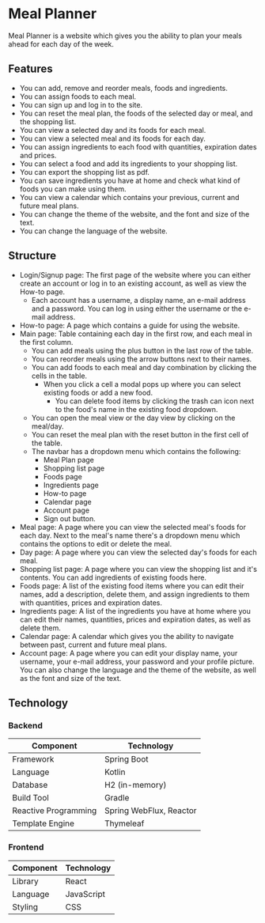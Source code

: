 # Meal Planner
Meal Planner is a website which  gives you the ability to plan your meals ahead for each day of the week.

## Features
- You can add, remove and reorder meals, foods and ingredients.
- You can assign foods to each meal.
- You can sign up and log in to the site.
- You can reset the meal plan, the foods of the selected day or meal, and the shopping list.
- You can view a selected day and its foods for each meal.
- You can view a selected meal and its foods for each day.
- You can assign ingredients to each food with quantities, expiration dates and prices.
- You can select a food and add its ingredients to your shopping list.
- You can export the shopping list as pdf.
- You can save ingredients you have at home and check what kind of foods you can make using them.
- You can view a calendar which contains your previous, current and future meal plans.
- You can change the theme of the website, and the font and size of the text.
- You can change the language of the website.

## Structure
- Login/Signup page: The first page of the website where you can either create an account or log in to an existing account, as well as view the How-to page.
  - Each account has a username, a display name, an e-mail address and a password. You can log in using either the username or the e-mail address.
- How-to page: A page which contains a guide for using the website.
- Main page: Table containing each day in the first row, and each meal in the first column.
  - You can add meals using the plus button in the last row of the table.
  - You can reorder meals using the arrow buttons next to their names.
  - You can add foods to each meal and day combination by clicking the cells in the table.
    - When you click a cell a modal pops up where you can select existing foods or add a new food.
      - You can delete food items by clicking the trash can icon next to the food's name in the existing food dropdown.
  - You can open the meal view or the day view by clicking on the meal/day.
  - You can reset the meal plan with the reset button in the first cell of the table.
  - The navbar has a dropdown menu which contains the following:
    - Meal Plan page
    - Shopping list page
    - Foods page
    - Ingredients page
    - How-to page
    - Calendar page
    - Account page
    - Sign out button.
- Meal page: A page where you can view the selected meal's foods for each day. Next to the meal's name there's a dropdown menu which contains the options to edit or delete the meal.
- Day page: A page where you can view the selected day's foods for each meal.
- Shopping list page: A page where you can view the shopping list and it's contents. You can add ingredients of existing foods here.
- Foods page: A list of the existing food items where you can edit their names, add a description, delete them, and assign ingredients to them with quantities, prices and expiration dates.
- Ingredients page: A list of the ingredients you have at home where you can edit their names, quantities, prices and expiration dates, as well as delete them.
- Calendar page: A calendar which gives you the ability to navigate between past, current and future meal plans.
- Account page: A page where you can edit your display name, your username, your e-mail address, your password and your profile picture. You can also change the language and the theme of the website, as well as the font and size of the text.

## Technology

### Backend

| Component         | Technology |
|------------------|------------|
| Framework        | Spring Boot |
| Language         | Kotlin |
| Database        | H2 (in-memory) |
| Build Tool       | Gradle |
| Reactive Programming | Spring WebFlux, Reactor |
| Template Engine | Thymeleaf |

### Frontend

| Component        | Technology |
|-----------------|------------|
| Library         | React |
| Language        | JavaScript |
| Styling        | CSS |


